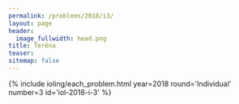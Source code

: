 ```yaml
---
permalink: /problems/2018/i3/
layout: page
header:
  image_fullwidth: head.png
title: Terêna
teaser: 
sitemap: false
---
```


{% include ioling/each_problem.html year=2018 round='Individual' number=3 id='iol-2018-i-3' %}
